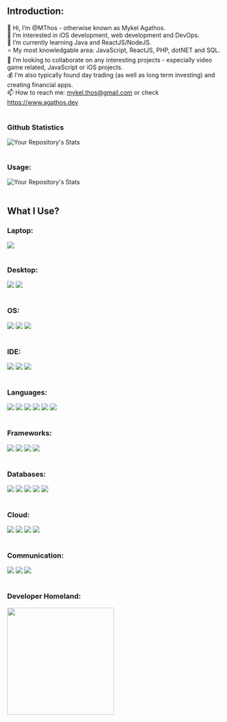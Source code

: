 ## Introduction:
👋 Hi, I’m @MThos - otherwise known as Mykel Agathos.
<br/>
👀 I’m interested in iOS development, web development and DevOps.
<br/>
🌱 I’m currently learning Java and ReactJS/NodeJS.
<br />
⭐ My most knowledgable area: JavaScript, ReactJS, PHP, dotNET and SQL.
<br/>
💞️ I’m looking to collaborate on any interesting projects - especially video game related, JavaScript or iOS projects.
<br/>
💰 I'm also typically found day trading (as well as long term investing) and creating financial apps.
<br/>
📫 How to reach me: mykel.thos@gmail.com or check <a href="https://www.agathos.dev">https://www.agathos.dev</a>
<br/><br/>
### Github Statistics
![Your Repository's Stats](https://github-readme-stats.vercel.app/api?username=MThos&theme=blue-green)
<br/><br/>
### Usage:
![Your Repository's Stats](https://github-readme-stats.vercel.app/api/top-langs/?username=MThos&theme=blue-green)
<br/><br/>
## What I Use?
### Laptop:
![](https://img.shields.io/badge/Apple-MacBook_Pro_2021-999999?style=for-the-badge&logo=apple&logoColor=white)
<br/><br/>
### Desktop:
![](https://img.shields.io/badge/AMD-Ryzen_5_5600X-ED1C24?style=for-the-badge&logo=amd&logoColor=white)
![](https://img.shields.io/badge/NVIDIA-RTX2080-76B900?style=for-the-badge&logo=nvidia&logoColor=white)
<br/><br/>
### OS:
![](https://img.shields.io/badge/Windows-0078D6?style=for-the-badge&logo=windows&logoColor=white)
![](https://img.shields.io/badge/mac%20os-000000?style=for-the-badge&logo=apple&logoColor=white)
![](https://img.shields.io/badge/Ubuntu-E95420?style=for-the-badge&logo=ubuntu&logoColor=white)
<br/><br/>
### IDE:
![](https://img.shields.io/badge/Visual_Studio-5C2D91?style=for-the-badge&logo=visual%20studio&logoColor=white)
![](https://img.shields.io/badge/Visual_Studio_Code-0078D4?style=for-the-badge&logo=visual%20studio%20code&logoColor=white)
![](https://img.shields.io/badge/Xcode-007ACC?style=for-the-badge&logo=Xcode&logoColor=white)
<br/><br/>
### Languages:
![](https://img.shields.io/badge/HTML5-E34F26?style=for-the-badge&logo=html5&logoColor=white)
![](https://img.shields.io/badge/CSS3-1572B6?style=for-the-badge&logo=css3&logoColor=white)
![](https://img.shields.io/badge/PHP-777BB4?style=for-the-badge&logo=php&logoColor=white)
![](https://img.shields.io/badge/JavaScript-F7DF1E?style=for-the-badge&logo=javascript&logoColor=black)
![](https://img.shields.io/badge/Python-3776AB?style=for-the-badge&logo=python&logoColor=white)
![](https://img.shields.io/badge/Swift-FA7343?style=for-the-badge&logo=swift&logoColor=white)
<br/><br/>
### Frameworks:
![](https://img.shields.io/badge/React-20232A?style=for-the-badge&logo=react&logoColor=61DAFB)
![](https://img.shields.io/badge/Node.js-43853D?style=for-the-badge&logo=node.js&logoColor=white)
![](https://img.shields.io/badge/.NET-5C2D91?style=for-the-badge&logo=.net&logoColor=white)
![](https://img.shields.io/badge/Django-092E20?style=for-the-badge&logo=django&logoColor=white)
<br/><br/>
### Databases:
![](https://img.shields.io/badge/MongoDB-4EA94B?style=for-the-badge&logo=mongodb&logoColor=white)
![](https://img.shields.io/badge/MariaDB-003545?style=for-the-badge&logo=mariadb&logoColor=white)
![](https://img.shields.io/badge/MySQL-005C84?style=for-the-badge&logo=mysql&logoColor=white)
![](https://img.shields.io/badge/redis-%23DD0031.svg?&style=for-the-badge&logo=redis&logoColor=white)
![](https://img.shields.io/badge/Microsoft%20SQL%20Server-CC2927?style=for-the-badge&logo=microsoft%20sql%20server&logoColor=white)
<br/><br/>
### Cloud:
![](https://img.shields.io/badge/Digital_Ocean-0080FF?style=for-the-badge&logo=DigitalOcean&logoColor=white)
![](https://img.shields.io/badge/Heroku-430098?style=for-the-badge&logo=heroku&logoColor=white)
![](https://img.shields.io/badge/microsoft%20azure-0089D6?style=for-the-badge&logo=microsoft-azure&logoColor=white)
![](https://img.shields.io/badge/Amazon_AWS-FF9900?style=for-the-badge&logo=amazonaws&logoColor=white)
<br/><br/>
### Communication:
![](https://img.shields.io/badge/Slack-4A154B?style=for-the-badge&logo=slack&logoColor=white)
![](https://img.shields.io/badge/Discord-7289DA?style=for-the-badge&logo=discord&logoColor=white)
![](https://img.shields.io/badge/Microsoft_Teams-6264A7?style=for-the-badge&logo=microsoft-teams&logoColor=white)
<br/><br/>
### Developer Homeland:
<img src="https://i.imgur.com/wcsdiPu.png" width="250">
